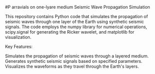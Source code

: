 #P arravials on one-lyare medium
Seismic Wave Propagation Simulation


This repository contains Python code that simulates the propagation of seismic waves through one layer of the Earth using synthetic seismic signals. The code employs the numpy library for numerical operations, scipy.signal for generating the Ricker wavelet, and matplotlib for visualization.

Key Features:

Simulates the propagation of seismic waves through a layered medium.
Generates synthetic seismic signals based on specified parameters.
Visualizes the waveforms as they travel through the Earth's layers.
